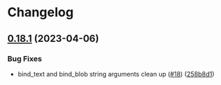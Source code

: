 # Changelog

## [0.18.1](https://github.com/fluencelabs/sqlite/compare/sqlite-wasm-v0.18.0...sqlite-wasm-v0.18.1) (2023-04-06)


### Bug Fixes

* bind_text and bind_blob string arguments clean up ([#18](https://github.com/fluencelabs/sqlite/issues/18)) ([258b8d1](https://github.com/fluencelabs/sqlite/commit/258b8d11b6beadf625dbeb69bd98da1b2b40176c))
